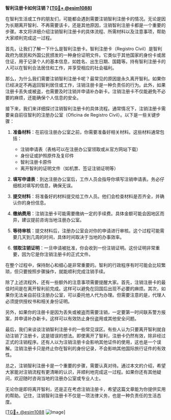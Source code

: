 **智利注册卡如何注销？[[TG💪+ @esim1088](https://t.me/s/esim1088)]**

在智利生活或工作的朋友们，可能都会遇到需要注销智利注册卡的情况。无论是因为长期离开智利、不再需要该卡，还是其他原因，注销智利注册卡都是一个重要的步骤。本文将详细介绍注销智利注册卡的具体流程、所需材料以及注意事项，帮助大家顺利完成这一过程。

首先，让我们了解一下什么是智利注册卡。智利注册卡（Registro Civil）是智利政府为居民和外国公民颁发的一种身份证明文件。它类似于其他国家的身份卡或居住证，用于记录个人的基本信息，如姓名、出生日期、国籍等。持有智利注册卡的人可以在智利合法居住和工作，并享受相应的社会福利。

那么，为什么我们需要注销智利注册卡呢？最常见的原因是永久离开智利。如果你已经决定不再返回智利居住或工作，注销注册卡是一种负责任的行为。此外，如果注册卡丢失或被盗，也需要及时注销并申请补办新卡。注销注册卡不仅能避免不必要的麻烦，还能确保个人信息的安全。

接下来，我们来详细探讨注销智利注册卡的具体流程。通常情况下，注销注册卡需要亲自前往智利的注册办公室（Oficina de Registro Civil）。以下是一些关键步骤：

1. **准备材料**：在前往注册办公室之前，你需要准备好相关材料。这些材料通常包括：
   - 注销申请表（表格可以在注册办公室领取或从官方网站下载）
   - 身份证或护照原件及复印件
   - 智利注册卡原件
   - 离开智利的证明文件（如机票、签证注销证明等）

2. **填写申请表**：到达注册办公室后，工作人员会指导你填写注销申请表。务必仔细核对填写的信息，确保无误。

3. **提交材料**：将准备好的材料提交给工作人员。他们会检查材料是否齐全，并确认你的身份信息。

4. **缴纳费用**：注销注册卡可能需要缴纳一定的手续费。具体金额可能会因地区而异，建议提前咨询当地注册办公室。

5. **等待审核**：提交材料后，注册办公室会对你的申请进行审核。这个过程可能需要几天到几周的时间，具体时间取决于当地的办事效率。

6. **领取注销证明**：一旦申请被批准，你会收到一份注销证明。这份证明非常重要，因为它是你注销注册卡的正式文件。

在整个过程中，保持耐心和细心是非常重要的。智利的行政程序有时可能会比较繁琐，但只要按照步骤操作，就能顺利完成注销手续。

除了上述流程外，还有一些额外的注意事项需要提醒大家。首先，注销注册卡的最佳时间是在离开智利前完成。这样可以避免在回国后出现不必要的麻烦。其次，如果你无法亲自前往注册办公室，可以委托他人代为办理。但需要注意的是，代理人必须提供授权书和相关身份证明。

另外，如果你的注册卡是因为丢失或被盗而需要注销，一定要第一时间联系警方报案，并申请补办新卡。这样可以有效防止身份盗用或其他安全问题。

最后，我们来谈谈注销智利注册卡的一些常见误区。有些人认为只要离开智利就自动注销了注册卡，这是错误的想法。即使离开了智利，注册卡仍然有效，除非经过正式的注销程序。还有人以为注销注册卡会影响其他证件的使用，这也是一个误解。注销注册卡只是终止你在智利的身份记录，不会影响其他国际旅行证件的有效性。

总之，注销智利注册卡是一个重要的步骤，需要认真对待。通过本文的介绍，希望大家能对注销流程有更清晰的认识，并顺利地完成这一过程。如果你还有其他疑问，欢迎随时咨询当地的注册办公室或专业人士。

无论你是即将离开智利，还是正在考虑注销注册卡，希望这篇文章能为你提供实用的帮助。记住，注销智利注册卡不仅是一项法律义务，也是一种负责任的生活态度。

[[TG💪+ @esim1088](https://t.me/s/esim1088) ![Image](https://i.postimg.cc/4NQfJmqS/Snipaste-2025-05-13-00-14-12.png)]